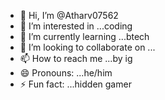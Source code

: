 - 👋 Hi, I’m @Atharv07562
- 👀 I’m interested in ...coding
- 🌱 I’m currently learning ...btech
- 💞️ I’m looking to collaborate on ...
- 📫 How to reach me ...by ig
- 😄 Pronouns: ...he/him
- ⚡ Fun fact: ...hidden gamer

<!---
Atharv07562/Atharv07562 is a ✨ special ✨ repository because its `README.md` (this file) appears on your GitHub profile.
You can click the Preview link to take a look at your changes.
--->
